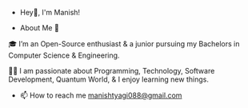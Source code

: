 -  Hey👋, I'm Manish!

- About Me 🚀

🎓 I’m an Open-Source enthusiast & a junior pursuing my Bachelors in Computer Science & Engineering. 

👨‍💻 I am passionate about Programming, Technology, Software Development, Quantum World,  & I enjoy learning new things.

- 📫 How to reach me manishtyagi088@gmail.com

<!---
money8203/money8203 is a ✨ special ✨ repository because its `README.md` (this file) appears on your GitHub profile.
You can click the Preview link to take a look at your changes.
--->
